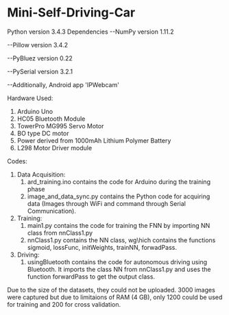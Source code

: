 # Mini-Self-Driving-Car
Python version 3.4.3
Dependencies
--NumPy version 1.11.2

--Pillow version 3.4.2

--PyBluez version 0.22

--PySerial version 3.2.1

--Additionally, Android app 'IPWebcam'

Hardware Used:

  1. Arduino Uno
  2. HC05 Bluetooth Module
  3. TowerPro MG995 Servo Motor
  4. BO type DC motor
  5. Power derived from 1000mAh Lithium Polymer Battery
  6. L298 Motor Driver module

Codes:

1. Data Acquisition:
	1. ard_training.ino contains the code for Arduino during the training phase
	2. image_and_data_sync.py contains the Python code for acquiring data (Images through WiFi and command through Serial Communication).
2. Training:
	1. main1.py contains the code for training the FNN by importing NN class from nnClass1.py
	2. nnClass1.py contains the NN class, wg\hich contains the functions sigmoid, lossFunc, initWeights, trainNN, forwadPass.
3. Driving:
	1. usingBluetooth contains the code for autonomous driving using Bluetooth. It imports the class NN from nnClass1.py and uses the 				 function forwardPass to get the output class.

Due to the size of the datasets, they could not be uploaded. 3000 images were captured but due to limitaions of RAM (4 GB), only 1200 could be used for training and 200 for cross validation.
